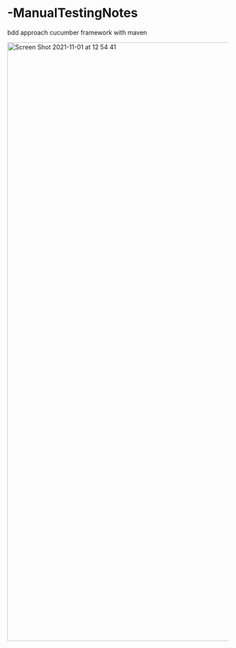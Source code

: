 # -ManualTestingNotes
bdd approach cucumber framework  with maven 

<img width="1360" alt="Screen Shot 2021-11-01 at 12 54 41" src="https://user-images.githubusercontent.com/50185967/139710299-babc69cd-db31-4d69-9611-0425b4d0e6c1.png">
